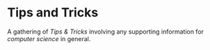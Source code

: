 # Tips and Tricks

A gathering of _Tips & Tricks_ involving any supporting information for _computer science_ in general.
